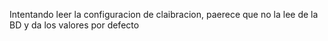 Intentando leer la configuracion de claibracion, paerece que no la lee de la BD y da los valores por defecto
